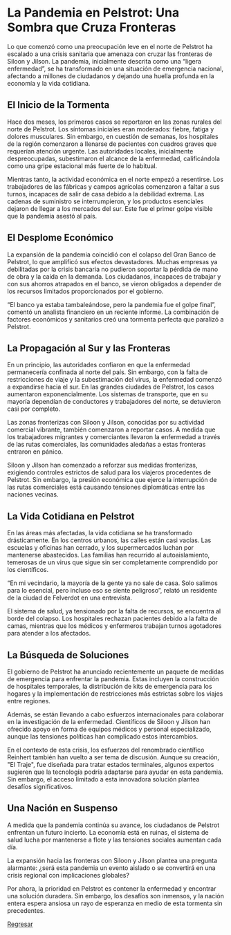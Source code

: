 # La Pandemia en Pelstrot: Una Sombra que Cruza Fronteras

Lo que comenzó como una preocupación leve en el norte de Pelstrot ha escalado a una crisis sanitaria que amenaza con cruzar las fronteras de Siloon y Jilson. La pandemia, inicialmente descrita como una “ligera enfermedad”, se ha transformado en una situación de emergencia nacional, afectando a millones de ciudadanos y dejando una huella profunda en la economía y la vida cotidiana.

## El Inicio de la Tormenta

Hace dos meses, los primeros casos se reportaron en las zonas rurales del norte de Pelstrot. Los síntomas iniciales eran moderados: fiebre, fatiga y dolores musculares. Sin embargo, en cuestión de semanas, los hospitales de la región comenzaron a llenarse de pacientes con cuadros graves que requerían atención urgente. Las autoridades locales, inicialmente despreocupadas, subestimaron el alcance de la enfermedad, calificándola como una gripe estacional más fuerte de lo habitual.

Mientras tanto, la actividad económica en el norte empezó a resentirse. Los trabajadores de las fábricas y campos agrícolas comenzaron a faltar a sus turnos, incapaces de salir de casa debido a la debilidad extrema. Las cadenas de suministro se interrumpieron, y los productos esenciales dejaron de llegar a los mercados del sur. Este fue el primer golpe visible que la pandemia asestó al país.

## El Desplome Económico

La expansión de la pandemia coincidió con el colapso del Gran Banco de Pelstrot, lo que amplificó sus efectos devastadores. Muchas empresas ya debilitadas por la crisis bancaria no pudieron soportar la pérdida de mano de obra y la caída en la demanda. Los ciudadanos, incapaces de trabajar y con sus ahorros atrapados en el banco, se vieron obligados a depender de los recursos limitados proporcionados por el gobierno.

“El banco ya estaba tambaleándose, pero la pandemia fue el golpe final”, comentó un analista financiero en un reciente informe. La combinación de factores económicos y sanitarios creó una tormenta perfecta que paralizó a Pelstrot.

## La Propagación al Sur y las Fronteras

En un principio, las autoridades confiaron en que la enfermedad permanecería confinada al norte del país. Sin embargo, con la falta de restricciones de viaje y la subestimación del virus, la enfermedad comenzó a expandirse hacia el sur. En las grandes ciudades de Pelstrot, los casos aumentaron exponencialmente. Los sistemas de transporte, que en su mayoría dependían de conductores y trabajadores del norte, se detuvieron casi por completo.

Las zonas fronterizas con Siloon y Jilson, conocidas por su actividad comercial vibrante, también comenzaron a reportar casos. A medida que los trabajadores migrantes y comerciantes llevaron la enfermedad a través de las rutas comerciales, las comunidades aledañas a estas fronteras entraron en pánico.

Siloon y Jilson han comenzado a reforzar sus medidas fronterizas, exigiendo controles estrictos de salud para los viajeros procedentes de Pelstrot. Sin embargo, la presión económica que ejerce la interrupción de las rutas comerciales está causando tensiones diplomáticas entre las naciones vecinas.

## La Vida Cotidiana en Pelstrot

En las áreas más afectadas, la vida cotidiana se ha transformado drásticamente. En los centros urbanos, las calles están casi vacías. Las escuelas y oficinas han cerrado, y los supermercados luchan por mantenerse abastecidos. Las familias han recurrido al autoaislamiento, temerosas de un virus que sigue sin ser completamente comprendido por los científicos.

“En mi vecindario, la mayoría de la gente ya no sale de casa. Solo salimos para lo esencial, pero incluso eso se siente peligroso”, relató un residente de la ciudad de Felverdot en una entrevista.

El sistema de salud, ya tensionado por la falta de recursos, se encuentra al borde del colapso. Los hospitales rechazan pacientes debido a la falta de camas, mientras que los médicos y enfermeros trabajan turnos agotadores para atender a los afectados.

## La Búsqueda de Soluciones

El gobierno de Pelstrot ha anunciado recientemente un paquete de medidas de emergencia para enfrentar la pandemia. Estas incluyen la construcción de hospitales temporales, la distribución de kits de emergencia para los hogares y la implementación de restricciones más estrictas sobre los viajes entre regiones.

Además, se están llevando a cabo esfuerzos internacionales para colaborar en la investigación de la enfermedad. Científicos de Siloon y Jilson han ofrecido apoyo en forma de equipos médicos y personal especializado, aunque las tensiones políticas han complicado estos intercambios.

En el contexto de esta crisis, los esfuerzos del renombrado científico Reinhert también han vuelto a ser tema de discusión. Aunque su creación, "El Traje", fue diseñada para tratar estados terminales, algunos expertos sugieren que la tecnología podría adaptarse para ayudar en esta pandemia. Sin embargo, el acceso limitado a esta innovadora solución plantea desafíos significativos.

## Una Nación en Suspenso

A medida que la pandemia continúa su avance, los ciudadanos de Pelstrot enfrentan un futuro incierto. La economía está en ruinas, el sistema de salud lucha por mantenerse a flote y las tensiones sociales aumentan cada día.

La expansión hacia las fronteras con Siloon y Jilson plantea una pregunta alarmante: ¿será esta pandemia un evento aislado o se convertirá en una crisis regional con implicaciones globales?

Por ahora, la prioridad en Pelstrot es contener la enfermedad y encontrar una solución duradera. Sin embargo, los desafíos son inmensos, y la nación entera espera ansiosa un rayo de esperanza en medio de esta tormenta sin precedentes.

[Regresar](/blog.md)